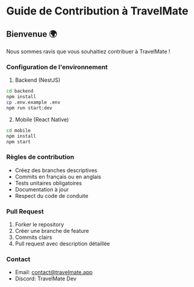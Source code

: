 # Guide de Contribution à TravelMate

## Bienvenue 🌍

Nous sommes ravis que vous souhaitiez contribuer à TravelMate !

### Configuration de l'environnement

1. Backend (NestJS)
```bash
cd backend
npm install
cp .env.example .env
npm run start:dev
```

2. Mobile (React Native)
```bash
cd mobile
npm install
npm start
```

### Règles de contribution

- Créez des branches descriptives
- Commits en français ou en anglais
- Tests unitaires obligatoires
- Documentation à jour
- Respect du code de conduite

### Pull Request

1. Forker le repository
2. Créer une branche de feature
3. Commits clairs
4. Pull request avec description détaillée

### Contact

- Email: contact@travelmate.app
- Discord: TravelMate Dev